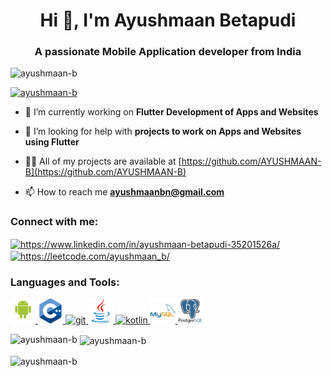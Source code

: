<h1 align="center">Hi 👋, I'm Ayushmaan Betapudi</h1>
<h3 align="center">A passionate Mobile Application developer from India</h3>

<p align="left"> <img src="https://komarev.com/ghpvc/?username=ayushmaan-b&label=Profile%20views&color=0e75b6&style=flat" alt="ayushmaan-b" /> </p>

<p align="left"> <a href="https://github.com/ryo-ma/github-profile-trophy"><img src="https://github-profile-trophy.vercel.app/?username=ayushmaan-b" alt="ayushmaan-b" /></a> </p>

- 🔭 I’m currently working on **Flutter Development of Apps and Websites**

- 🤝 I’m looking for help with **projects to work on Apps and Websites using Flutter**

- 👨‍💻 All of my projects are available at [https://github.com/AYUSHMAAN-B](https://github.com/AYUSHMAAN-B)

- 📫 How to reach me **ayushmaanbn@gmail.com**

<h3 align="left">Connect with me:</h3>
<p align="left">
<a href="https://linkedin.com/in/https://www.linkedin.com/in/ayushmaan-betapudi-35201526a/" target="blank"><img align="center" src="https://raw.githubusercontent.com/rahuldkjain/github-profile-readme-generator/master/src/images/icons/Social/linked-in-alt.svg" alt="https://www.linkedin.com/in/ayushmaan-betapudi-35201526a/" height="30" width="40" /></a>
<a href="https://www.leetcode.com/https://leetcode.com/ayushmaan_b/" target="blank"><img align="center" src="https://raw.githubusercontent.com/rahuldkjain/github-profile-readme-generator/master/src/images/icons/Social/leet-code.svg" alt="https://leetcode.com/ayushmaan_b/" height="30" width="40" /></a>
</p>

<h3 align="left">Languages and Tools:</h3>
<p align="left"> <a href="https://developer.android.com" target="_blank" rel="noreferrer"> <img src="https://raw.githubusercontent.com/devicons/devicon/master/icons/android/android-original-wordmark.svg" alt="android" width="40" height="40"/> </a> <a href="https://www.w3schools.com/cpp/" target="_blank" rel="noreferrer"> <img src="https://raw.githubusercontent.com/devicons/devicon/master/icons/cplusplus/cplusplus-original.svg" alt="cplusplus" width="40" height="40"/> </a> <a href="https://git-scm.com/" target="_blank" rel="noreferrer"> <img src="https://www.vectorlogo.zone/logos/git-scm/git-scm-icon.svg" alt="git" width="40" height="40"/> </a> <a href="https://www.java.com" target="_blank" rel="noreferrer"> <img src="https://raw.githubusercontent.com/devicons/devicon/master/icons/java/java-original.svg" alt="java" width="40" height="40"/> </a> <a href="https://kotlinlang.org" target="_blank" rel="noreferrer"> <img src="https://www.vectorlogo.zone/logos/kotlinlang/kotlinlang-icon.svg" alt="kotlin" width="40" height="40"/> </a> <a href="https://www.mysql.com/" target="_blank" rel="noreferrer"> <img src="https://raw.githubusercontent.com/devicons/devicon/master/icons/mysql/mysql-original-wordmark.svg" alt="mysql" width="40" height="40"/> </a> <a href="https://www.postgresql.org" target="_blank" rel="noreferrer"> <img src="https://raw.githubusercontent.com/devicons/devicon/master/icons/postgresql/postgresql-original-wordmark.svg" alt="postgresql" width="40" height="40"/> </a> </p>

<p><img align="left" src="https://github-readme-stats.vercel.app/api/top-langs?username=ayushmaan-b&show_icons=true&locale=en&layout=compact" alt="ayushmaan-b" /></p>

<p>&nbsp;<img align="center" src="https://github-readme-stats.vercel.app/api?username=ayushmaan-b&show_icons=true&locale=en" alt="ayushmaan-b" /></p>

<p><img align="center" src="https://github-readme-streak-stats.herokuapp.com/?user=ayushmaan-b&" alt="ayushmaan-b" /></p>

